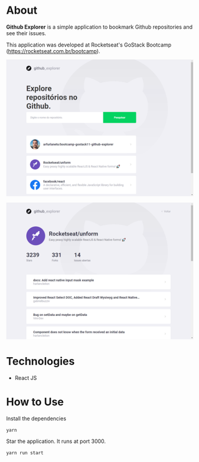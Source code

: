 # About
**Github Explorer** is a simple application to bookmark Github repositories and see their issues.

This application was developed at Rocketseat's GoStack Bootcamp (https://rocketseat.com.br/bootcamp).
<p align="center">
  <img alt="" src=".github/web_01.png">
</p>
<p align="center">
  <img alt="" src=".github/web_02.png">
</p>

# Technologies
- React JS

# How to Use
Install the dependencies
```
yarn
```
Star the application. It runs at port 3000.
```
yarn run start
```
